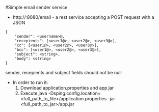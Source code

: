 #Simple email sender service

* http://<hostname>:8080/email - a rest service accepting a POST request with a JSON
	
```
{
	"sender": <username>@,
	"recepients": [<user1@>, <user2@>, <user3@>],
	"cc": [<user1@>, <user2@>, <user3@>],
	"bcc": [<user1@>, <user2@>, <user3@>],
	"subject": <string>,
	"body": <string>
}
```

sender, recepients and subject fields should not be null

* In order to run it:
  1. Download application.properties and app.jar
  2. Execute java -Dsping.config.location=<full_path_to_file>/application.properties -jar <full_path_to_jar>/app.jar
  
  


